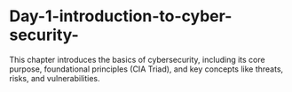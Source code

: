 # Day-1-introduction-to-cyber-security-
This chapter introduces the basics of cybersecurity, including its core purpose, foundational principles (CIA Triad), and key concepts like threats, risks, and vulnerabilities.

